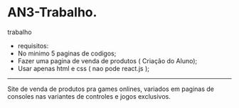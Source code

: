 # AN3-Trabalho.
trabalho
- requisitos:
- No minimo 5 paginas de codigos;
- Fazer uma pagina de venda de produtos ( Criação do Aluno);
- Usar apenas html e css ( nao pode react.js ); 
-------------------------------------------------------------------
Site de venda de produtos pra games onlines, variados em paginas de consoles nas variantes de controles e jogos exclusivos.
